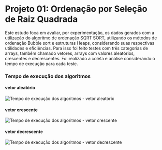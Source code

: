 # Projeto 01: Ordenação por Seleção de Raiz Quadrada

Este estudo foca em avaliar, por experimentação, os dados gerados com a utilização do algoritmo de ordenação SQRT SORT, utilizando os métodos de ordenação Bubble sort  e estruturas Heaps, considerando suas respectivas utilidades e eficiências. Para isso foi feito testes com três categorias de arrays, também chamado vetores, arrays com valores aleatórios, crescentes e decrescentes. Foi realizado a coleta e análise considerando o tempo de execução para cada teste.

### Tempo de execução dos algoritmos
#### vetor aleatório
![Tempo de execução dos algoritmos - vetor aleatório](https://github.com/kaioribeiro97/Projeto-01--SQRT-SORT/blob/main/SQRT_sort/Gráficos/Tempo%20de%20execução%20-%20Ordem%20aleatório.png)

#### vetor crescente
![Tempo de execução dos algoritmos - vetor crescente](https://github.com/kaioribeiro97/Projeto-01--SQRT-SORT/blob/main/SQRT_sort/Gráficos/Tempo%20de%20execução%20-%20Ordem%20crescente.png)

#### vetor decrescente
![Tempo de execução dos algoritmos - vetor decrescente](https://github.com/kaioribeiro97/Projeto-01--SQRT-SORT/blob/main/SQRT_sort/Gráficos/Tempo%20de%20execução%20-%20Ordem%20decrescente.png)
